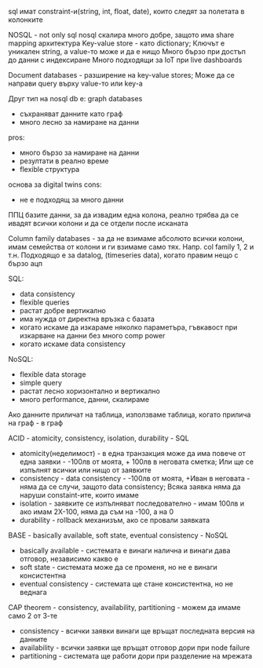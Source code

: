 sql имат constraint-и(string, int, float, date), които следят за полетата в колонките

NOSQL - not only sql
nosql скалира много добре, защото има share mapping архитектура
Key-value store - като dictionary; Ключът е уникален string, а value-то може и да е нищо
Много бързо при достъп до данни с индексиране
Много подходящи за IoT при live dashboards


Document databases - разширение на key-value stores; Може да се направи query върху value-то или key-a

Друг тип на nosql db е: graph databases
- съхраняват данните като граф
- много лесно за намиране на данни

pros:
- много бързо за намиране на данни
- резултати в реално време
- flexible структура

основа за digital twins
cons:
- не е подходящ за много данни

ППЦ базите данни, за да извадим една колона, реално трябва да се ивадят всички колони и да се отдели после исканата

Column family databases - за да не взимаме абсолюто всички колони, имам семейства от колони и ги взимаме само тях. Напр. col family 1, 2 и т.н. Подходящо е за datalog, (timeseries data), когато правим нещо с бързо ацп

SQL:
- data consistency
- flexible queries
- растат добре вертикално
- има нужда от директна връзка с базата
- когато искаме да изкараме няколко параметъра, гъвкавост при изкарване на данни без много comp power
- когато искаме data consistency

NoSQL:
- flexible data storage
- simple query
- растат лесно хоризонтално и вертикално
- много performance, данни, скалираме

Ако данните приличат на таблица, използваме таблица, когато прилича на граф - в граф

ACID - atomicity, consistency, isolation, durability - SQL
- atomicity(неделимост) - в една транзакция може да има повече от една заявки - -100лв от моята, + 100лв в неговата сметка; Или ще се изпълнят всички или нищо от заявките
- consistency - data consistency - -100лв от моята, +Иван в неговата - няма да се случи, защото data consistency; Всяка заявка няма да наруши constaint-ите, които имаме
- isolation - заявките се изпълняват последователно - имам 100лв и ако имам 2Х-100, няма да съм на -100, а на 0
- durability - rollback механизъм, ако се провали заявката

BASE - basically available, soft state, eventual consistency - NoSQL
- basically available - системата е винаги налична и винаги дава отговор, независимо какво е
- soft state - системата може да се променя, но не е винаги консистентна
- eventual consistency - системата ще стане консистентна, но не веднага

CAP theorem - consistency, availability, partitioning - можем да имаме само 2 от 3-те
- consistency - всички заявки винаги ще връщат последната версия на данните
- availability - всички заявки ще връщат отговор дори при node failure
- partitioning - системата ще работи дори при разделение на мрежата